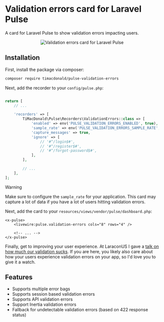 # Validation errors card for Laravel Pulse

A card for Laravel Pulse to show validation errors impacting users.

<p align="center"><img src="https://raw.githubusercontent.com/timacdonald/pulse-validation-errors/main/art/screenshot.jpg" alt="Validation errors card for Laravel Pulse"></p>

## Installation

First, install the package via composer:

```sh
composer require timacdonald/pulse-validation-errors
```

Next, add the recorder to your `config/pulse.php`:

```php

return [
    // ...

    'recorders' => [
        TiMacDonald\Pulse\Recorders\ValidationErrors::class => [
            'enabled' => env('PULSE_VALIDATION_ERRORS_ENABLED', true),
            'sample_rate' => env('PULSE_VALIDATION_ERRORS_SAMPLE_RATE', 1),
            'capture_messages' => true,
            'ignore' => [
                // '#^/login$#',
                // '#^/register$#',
                // '#^/forgot-password$#',
            ],
        ],

        // ...
    ],
];
```

> [!Warning]
> Make sure to configure the `sample_rate` for your application. This card may capture a lot of data if you have a lot of users hitting validation errors.

Next, add the card to your `resources/views/vendor/pulse/dashboard.php`:

```blade
<x-pulse>
    <livewire:pulse.validation-errors cols="8" rows="4" />

    <!-- ... -->
</x-pulse>
```

Finally, get to improving your user experience. At LaraconUS I gave a [talk on how much our validation sucks](https://youtu.be/MMc2TzBY6l4?si=UEu8dLuRK4XT30yK). If you are here, you likely also care about how your users experience validation errors on your app, so I'd love you to give it a watch.


## Features

- Supports multiple error bags
- Supports session based validation errors
- Supports API validation errors
- Support Inertia validation errors
- Fallback for undetectable validation errors (based on 422 response status)
